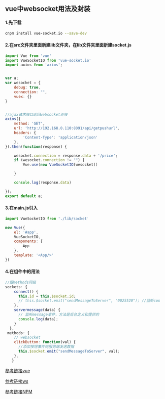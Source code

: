 ## vue中websocket用法及封装

#### 1.先下载

```bash
cnpm install vue-socket.io --save-dev
```

#### 2.在src文件夹里面新建lib文件夹，在lib文件夹里面新建socket.js

```js
import Vue from 'vue'
import VueSocketIO from 'vue-socket.io'
import axios from 'axios';


var a;
var wesocket = {
    debug: true,
    connection: "",
    vuex: {}
}


//ajax请求接口返回websocket连接
axios({
    method: 'GET',
    url: 'http://192.168.0.110:8091/api/getpushurl',
    headers: {
        'Content-Type': 'application/json'
    },
}).then(function(response) {

    wesocket.connection = response.data + '/price';
    if (wesocket.connection != "") {
        Vue.use(new VueSocketIO(wesocket))

    }

    console.log(response.data)

});
export default a;
```

#### 3.在main.js引入

```js
import VueSocketIO from './lib/socket'

new Vue({
    el: '#app',
    VueSocketIO,
    components: {
        App
    },
    template: '<App/>'
})
```

#### 4.在组件中的用法

```js
//跟methods同级 
sockets: {
    connect() {
      this.id = this.$socket.id;
      // this.$socket.emit("sendMessageToServer", "0025520"); //监听connect事件
    },
    servermessage(data) {
      // 监听message事件，方法是后台定义和提供的
      console.log(data);
    }
  },
 methods: {
    // websocket
    clickButton: function(val) {
      //添加按钮事件向服务端发送数据
      this.$socket.emit("sendMessageToServer", val);
    },
   }
```

[参考链接vue](https://blog.csdn.net/qq_34089503/article/details/85037258)

[参考链接ws](https://blog.csdn.net/xxg1209535639/article/details/78863292)

[参考链接NPM](https://www.npmjs.com/package/vue-socket-io)